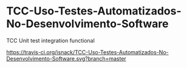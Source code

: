 # TCC-Uso-Testes-Automatizados-No-Desenvolvimento-Software
TCC Unit test integration functional

https://travis-ci.org/isnack/TCC-Uso-Testes-Automatizados-No-Desenvolvimento-Software.svg?branch=master

